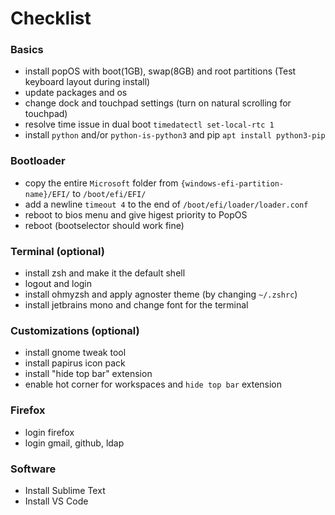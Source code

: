 # Checklist
### Basics
- install popOS with boot(1GB), swap(8GB) and root partitions (Test keyboard layout during install)
- update packages and os
- change dock and touchpad settings (turn on natural scrolling for touchpad)
- resolve time issue in dual boot `timedatectl set-local-rtc 1`
- install `python` and/or `python-is-python3` and pip `apt install python3-pip`
### Bootloader
- copy the entire `Microsoft` folder from `{windows-efi-partition-name}/EFI/` to `/boot/efi/EFI/`
- add a newline `timeout 4` to the end of `/boot/efi/loader/loader.conf`
- reboot to bios menu and give higest priority to PopOS
- reboot (bootselector should work fine)
### Terminal (optional)
- install zsh and make it the default shell
- logout and login
- install ohmyzsh and apply agnoster theme (by changing `~/.zshrc`)
- install jetbrains mono and change font for the terminal

### Customizations (optional) 
- install gnome tweak tool
- install papirus icon pack
- install "hide top bar" extension
- enable hot corner for workspaces and `hide top bar` extension

### Firefox
- login firefox
- login gmail, github, ldap

### Software
- Install Sublime Text
- Install VS Code
